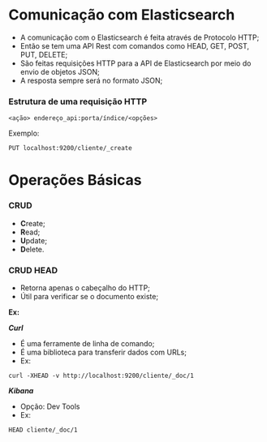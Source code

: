 # Comunicação com Elasticsearch
- A comunicação com o Elasticsearch é feita através de Protocolo HTTP;
- Então se tem uma API Rest com comandos como HEAD, GET, POST, PUT, DELETE;
- São feitas requisições HTTP para a API de Elasticsearch por meio do envio de objetos JSON;
- A resposta sempre será no formato JSON;

### Estrutura de uma requisição HTTP
```
<ação> endereço_api:porta/índice/<opções>
```
Exemplo:
```
PUT localhost:9200/cliente/_create
```

# Operações Básicas

### CRUD

- **C**reate;  
- **R**ead;  
- **U**pdate;  
- **D**elete.  

### CRUD HEAD
- Retorna apenas o cabeçalho do HTTP;
- Útil para verificar se o documento existe;  

**Ex:**  

***Curl***  
- É uma ferramente de linha de comando;
- É uma biblioteca para transferir dados com URLs;
- Ex:
```
curl -XHEAD -v http://localhost:9200/cliente/_doc/1
```

***Kibana***  
- Opção: Dev Tools
- Ex:
```
HEAD cliente/_doc/1
```

